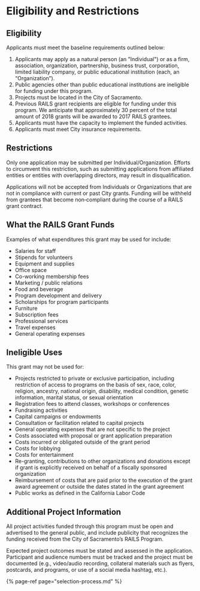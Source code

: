 # Eligibility and Restrictions

## Eligibility

Applicants must meet the baseline requirements outlined below:

1. Applicants may apply as a natural person \(an "Individual"\) or as a firm, association, organization, partnership, business trust, corporation, limited liability company, or public educational institution \(each, an “Organization”\).
2. Public agencies other than public educational institutions are ineligible for funding under this program.
3. Projects must be located in the City of Sacramento.
4. Previous RAILS grant recipients are eligible for funding under this program. We anticipate that approximately 30 percent of the total amount of 2018 grants will be awarded to 2017 RAILS grantees.
5. Applicants must have the capacity to implement the funded activities.
6. Applicants must meet City insurance requirements.

## Restrictions

Only one application may be submitted per Individual/Organization. Efforts to circumvent this restriction, such as submitting applications from affiliated entities or entities with overlapping directors, may result in disqualification.

Applications will not be accepted from Individuals or Organizations that are not in compliance with current or past City grants. Funding will be withheld from grantees that become non‐compliant during the course of a RAILS grant contract.

## What the RAILS Grant Funds

Examples of what expenditures this grant may be used for include:

* Salaries for staff
* Stipends for volunteers
* Equipment and supplies
* Office space
* Co-working membership fees
* Marketing / public relations
* Food and beverage
* Program development and delivery
* Scholarships for program participants
* Furniture
* Subscription fees
* Professional services
* Travel expenses
* General operating expenses

## Ineligible Uses

This grant may not be used for:

* Projects restricted to private or exclusive participation, including restriction of access to programs on the basis of sex, race, color, religion, ancestry, national origin, disability, medical condition, genetic information, marital status, or sexual orientation
* Registration fees to attend classes, workshops or conferences
* Fundraising activities
* Capital campaigns or endowments
* Consultation or facilitation related to capital projects
* General operating expenses that are not specific to the project
* Costs associated with proposal or grant application preparation
* Costs incurred or obligated outside of the grant period
* Costs for lobbying
* Costs for entertainment
* Re-granting, contributions to other organizations and donations except if grant is explicitly received on behalf of a fiscally sponsored organization
* Reimbursement of costs that are paid prior to the execution of the grant award agreement or outside the dates stated in the grant agreement
* Public works as defined in the California Labor Code

## Additional Project Information

All project activities funded through this program must be open and advertised to the general public, and include publicity that recognizes the funding received from the City of Sacramento’s RAILS Program.

Expected project outcomes must be stated and assessed in the application. Participant and audience numbers must be tracked and the project must be documented \(e.g., video/audio recording, collateral materials such as flyers, postcards, and programs, or use of a social media hashtag, etc.\).

{% page-ref page="selection-process.md" %}



